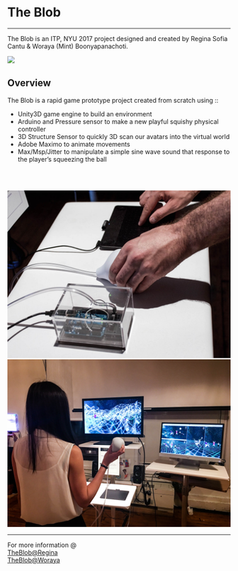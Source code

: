 # The Blob
___
The Blob is an ITP, NYU 2017 project designed and created by Regina Sofia Cantu & Woraya (Mint) Boonyapanachoti.

![](images/game.gif)<br />

## Overview
The Blob is a rapid game prototype project created from scratch using :: <br />
* Unity3D game engine to build an environment
* Arduino and Pressure sensor to make a new playful squishy physical controller
* 3D Structure Sensor to quickly 3D scan our avatars into the virtual world
* Adobe Maximo to animate movements
* Max/Msp/Jitter to manipulate a simple sine wave sound that response to the player’s squeezing the ball
<br />
<br />

![](images/controller.jpg)<br />
![](images/user_game.jpg)<br />

___

For more information @<br />
[TheBlob@Regina](https://http://www.reginacantu.com/theblob)<br />
[TheBlob@Woraya](https://www.worayalab.com/all#/theblob/)



